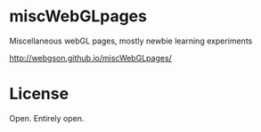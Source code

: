 # miscWebGLpages
Miscellaneous webGL pages, mostly newbie learning experiments


http://webgson.github.io/miscWebGLpages/



License
========
Open. Entirely open.
